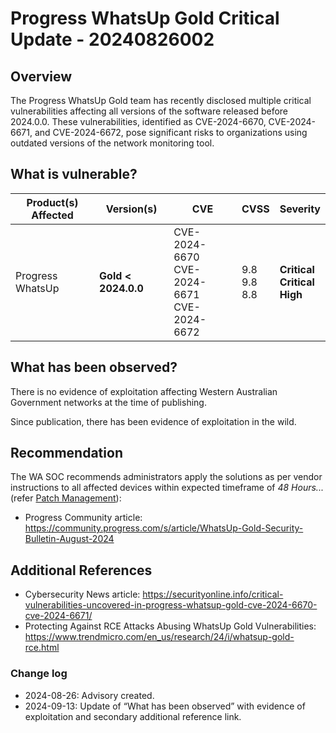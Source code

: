 # Progress WhatsUp Gold Critical Update - 20240826002

## Overview

The Progress WhatsUp Gold team has recently disclosed multiple critical vulnerabilities affecting all versions of the software released before 2024.0.0. These vulnerabilities, identified as CVE-2024-6670, CVE-2024-6671, and CVE-2024-6672, pose significant risks to organizations using outdated versions of the network monitoring tool.

## What is vulnerable?

| Product(s) Affected | Version(s)           | CVE                                                 | CVSS                  | Severity                                     |
| ------------------- | -------------------- | --------------------------------------------------- | --------------------- | -------------------------------------------- |
| Progress WhatsUp    | **Gold \< 2024.0.0** | CVE-2024-6670 <br> CVE-2024-6671 <br> CVE-2024-6672 | 9.8 <br> 9.8 <br> 8.8 | **Critical** <br> **Critical** <br> **High** |

## What has been observed?

There is no evidence of exploitation affecting Western Australian Government networks at the time of publishing.

Since publication, there has been evidence of exploitation in the wild.

## Recommendation

The WA SOC recommends administrators apply the solutions as per vendor instructions to all affected devices within expected timeframe of *48 Hours...* (refer [Patch Management](../guidelines/patch-management.md)):

- Progress Community article: <https://community.progress.com/s/article/WhatsUp-Gold-Security-Bulletin-August-2024>

## Additional References

- Cybersecurity News article: <https://securityonline.info/critical-vulnerabilities-uncovered-in-progress-whatsup-gold-cve-2024-6670-cve-2024-6671/>
- Protecting Against RCE Attacks Abusing WhatsUp Gold Vulnerabilities: https://www.trendmicro.com/en_us/research/24/i/whatsup-gold-rce.html

### Change log

- 2024-08-26: Advisory created.
- 2024-09-13: Update of “What has been observed” with evidence of exploitation and secondary additional reference link.
